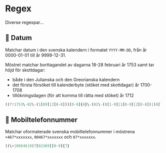 # Regex
Diverse regexpar...

## 📅 Datum
Matchar datum i den svenska kalendern i formatet `YYYY-MM-DD`, från år 0000-01-01 till år 9999-12-31.

Möstret matchar borttagandet av dagarna 18-28 februari år 1753 samt tar höjd för skottdagar:
* både i den Julianska och den Greorianska kalendern
* det första försöket till kalenderbyte (stöket med skottdagar) år 1700-1708
* tillökningsdagen (för att komma till rätta med stöket) år 1712

```javascript
((?!1753\-02\-(1[89]|2[0-8]))[0-9]{4}\-(02\-(0[1-9]|1[0-9]|2[0-8])|(0[13578]|1[02])\-(0[1-9]|[12][0-9]|3[01])|(0[469]|11)\-(0[1-9]|[12][0-9]|30)))|(1712\-02\-30|((([2468][048]|[3579][26])00|[0-9]{2}(0[48]|[13579][26]|[2468][048])|(0[1-9]|1[0-6])00)\-02\-29))
```

## 📱 Mobiltelefonnummer
Matchar oformaterade svenska mobiltelefonnummer i möstrena `+467*xxxxxxx`, `00467*xxxxxxx` och `07*xxxxxxx`.

```javascript
((\+|00)46|0)7[02369][0-9]{7}
```
